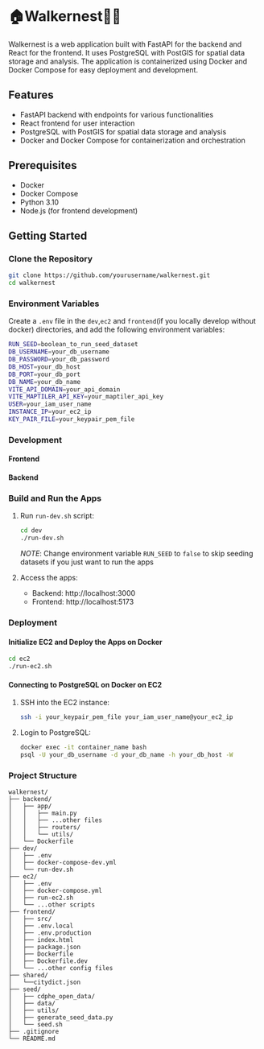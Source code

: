 # 🏠Walkernest🚶‍♀️

Walkernest is a web application built with FastAPI for the backend and React for the frontend. It uses PostgreSQL with PostGIS for spatial data storage and analysis. The application is containerized using Docker and Docker Compose for easy deployment and development.

## Features

- FastAPI backend with endpoints for various functionalities
- React frontend for user interaction
- PostgreSQL with PostGIS for spatial data storage and analysis
- Docker and Docker Compose for containerization and orchestration

## Prerequisites

- Docker
- Docker Compose
- Python 3.10
- Node.js (for frontend development)

## Getting Started

### Clone the Repository

```sh
git clone https://github.com/yourusername/walkernest.git
cd walkernest
```

### Environment Variables

Create a `.env` file in the `dev`,`ec2` and `frontend`(if you locally develop without docker) directories, and add the following environment variables:

```sh
RUN_SEED=boolean_to_run_seed_dataset
DB_USERNAME=your_db_username
DB_PASSWORD=your_db_password
DB_HOST=your_db_host
DB_PORT=your_db_port
DB_NAME=your_db_name
VITE_API_DOMAIN=your_api_domain
VITE_MAPTILER_API_KEY=your_maptiler_api_key
USER=your_iam_user_name
INSTANCE_IP=your_ec2_ip
KEY_PAIR_FILE=your_keypair_pem_file
```

### Development

#### Frontend

#### Backend

### Build and Run the Apps

1. Run `run-dev.sh` script:

   ```sh
   cd dev
   ./run-dev.sh
   ```

   _NOTE_: Change environment variable `RUN_SEED` to `false` to skip seeding datasets if you just want to run the apps

2. Access the apps:
   - Backend: http://localhost:3000
   - Frontend: http://localhost:5173

### Deployment

#### Initialize EC2 and Deploy the Apps on Docker

```sh
cd ec2
./run-ec2.sh
```

#### Connecting to PostgreSQL on Docker on EC2

1. SSH into the EC2 instance:

   ```sh
   ssh -i your_keypair_pem_file your_iam_user_name@your_ec2_ip
   ```

2. Login to PostgreSQL:
   ```sh
   docker exec -it container_name bash
   psql -U your_db_username -d your_db_name -h your_db_host -W
   ```

### Project Structure

```
walkernest/
├── backend/
│   ├── app/
│   │   ├── main.py
│   │   ├── ...other files
│   │   ├── routers/
│   │   └── utils/
│   └── Dockerfile
├── dev/
│   ├── .env
│   ├── docker-compose-dev.yml
│   └── run-dev.sh
├── ec2/
│   ├── .env
│   ├── docker-compose.yml
│   ├── run-ec2.sh
│   └── ...other scripts
├── frontend/
│   ├── src/
│   ├── .env.local
│   ├── .env.production
│   ├── index.html
│   ├── package.json
│   ├── Dockerfile
│   ├── Dockerfile.dev
│   └── ...other config files
├── shared/
│   └──citydict.json
├── seed/
│   ├── cdphe_open_data/
│   ├── data/
│   ├── utils/
│   ├── generate_seed_data.py
│   └── seed.sh
├── .gitignore
└── README.md
```
